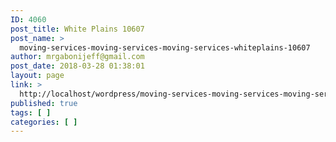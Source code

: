 ```yaml
---
ID: 4060
post_title: White Plains 10607
post_name: >
  moving-services-moving-services-moving-services-whiteplains-10607
author: mrgabonijeff@gmail.com
post_date: 2018-03-28 01:38:01
layout: page
link: >
  http://localhost/wordpress/moving-services-moving-services-moving-services-whiteplains-10607/
published: true
tags: [ ]
categories: [ ]
---
```

